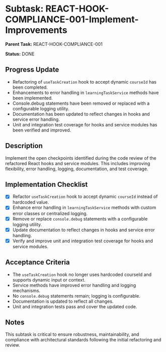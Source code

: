 
# Subtask: REACT-HOOK-COMPLIANCE-001-Implement-Improvements

**Parent Task:** REACT-HOOK-COMPLIANCE-001

**Status:** DONE

## Progress Update

- Refactoring of `useTaskCreation` hook to accept dynamic `courseId` has been completed.
- Enhancements to error handling in `learningTaskService` methods have been implemented.
- Console.debug statements have been removed or replaced with a configurable logging utility.
- Documentation has been updated to reflect changes in hooks and service error handling.
- Unit and integration test coverage for hooks and service modules has been verified and improved.

## Description

Implement the open checkpoints identified during the code review of the refactored React hooks and service modules. This includes improving flexibility, error handling, logging, documentation, and test coverage.

## Implementation Checklist

- [x] Refactor `useTaskCreation` hook to accept dynamic `courseId` instead of hardcoded value.
- [x] Enhance error handling in `learningTaskService` methods with custom error classes or centralized logging.
- [x] Remove or replace `console.debug` statements with a configurable logging utility.
- [x] Update documentation to reflect changes in hooks and service error handling.
- [x] Verify and improve unit and integration test coverage for hooks and service modules.

## Acceptance Criteria

- The `useTaskCreation` hook no longer uses hardcoded courseId and supports dynamic input or context.
- Service methods have improved error handling and logging mechanisms.
- No `console.debug` statements remain; logging is configurable.
- Documentation is updated to reflect all changes.
- Unit and integration tests pass and cover the updated code.

## Notes

This subtask is critical to ensure robustness, maintainability, and compliance with architectural standards following the initial refactoring and review.
